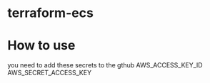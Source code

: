 # terraform-ecs



# How to use

you need to add these secrets to the gthub 
AWS_ACCESS_KEY_ID
AWS_SECRET_ACCESS_KEY